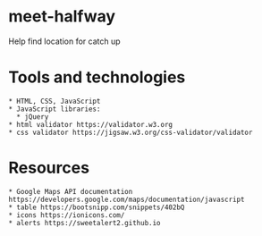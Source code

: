 # meet-halfway
Help find location for catch up

# Tools and technologies
    * HTML, CSS, JavaScript
    * JavaScript libraries:
      * jQuery
    * html validator https://validator.w3.org
    * css validator https://jigsaw.w3.org/css-validator/validator


# Resources
    * Google Maps API documentation https://developers.google.com/maps/documentation/javascript
    * table https://bootsnipp.com/snippets/402bQ
    * icons https://ionicons.com/
    * alerts https://sweetalert2.github.io